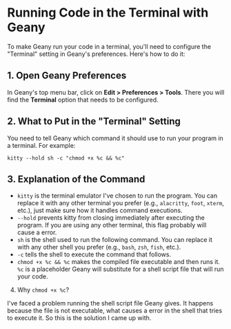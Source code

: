 # Running Code in the Terminal with Geany

To make Geany run your code in a terminal, you'll need to configure the "Terminal" setting in Geany's preferences. Here's how to do it:

## 1. Open Geany Preferences

In Geany's top menu bar, click on **Edit > Preferences > Tools**. There you will find the **Terminal** option that needs to be configured.

## 2. What to Put in the "Terminal" Setting

You need to tell Geany which command it should use to run your program in a terminal. For example:

```
kitty --hold sh -c "chmod +x %c && %c"
```

## 3. Explanation of the Command

- `kitty` is the terminal emulator I've chosen to run the program. You can replace it with any other terminal you prefer (e.g., `alacritty`, `foot`, `xterm`, etc.), just make sure how it handles command executions.
- `--hold` prevents kitty from closing immediately after executing the program. If you are using any other terminal, this flag probably will cause a error.
- `sh` is the shell used to run the following command. You can replace it with any other shell you prefer (e.g., `bash`, `zsh`, `fish`, etc.).
- `-c` tells the shell to execute the command that follows.
- `chmod +x %c && %c` makes the compiled file executable and then runs it. `%c` is a placeholder Geany will substitute for a shell script file that will run your code.

4. Why `chmod +x %c`?

I've faced a problem running the shell script file Geany gives. It happens because the file is not executable, what causes a error in the shell that tries to execute it. So this is the solution I came up with.
